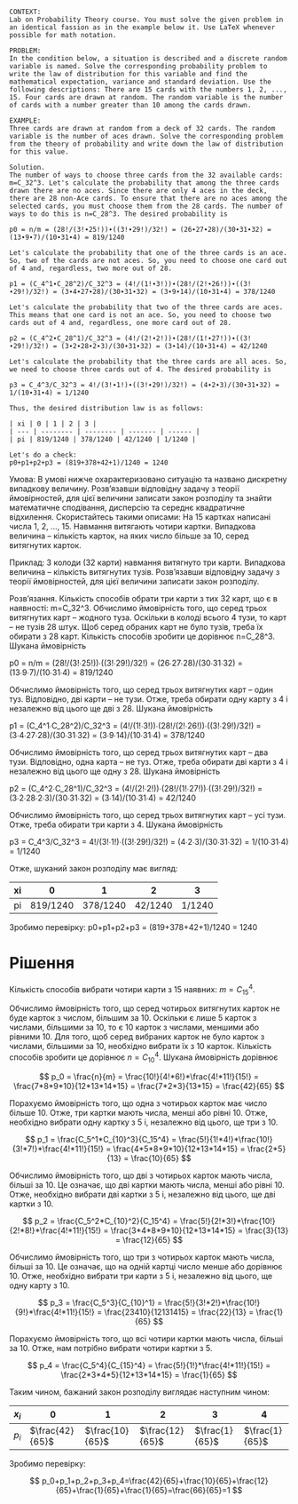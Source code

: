 ```
CONTEXT:
Lab on Probability Theory course. You must solve the given problem in an identical fassion as in the example below it. Use LaTeX whenever possible for math notation.

PROBLEM:
In the condition below, a situation is described and a discrete random variable is named. Solve the corresponding probability problem to write the law of distribution for this variable and find the mathematical expectation, variance and standard deviation. Use the following descriptions: There are 15 cards with the numbers 1, 2, ..., 15. Four cards are drawn at random. The random variable is the number of cards with a number greater than 10 among the cards drawn.

EXAMPLE:
Three cards are drawn at random from a deck of 32 cards. The random variable is the number of aces drawn. Solve the corresponding problem from the theory of probability and write down the law of distribution for this value.

Solution.
The number of ways to choose three cards from the 32 available cards: m=C_32^3. Let's calculate the probability that among the three cards drawn there are no aces. Since there are only 4 aces in the deck, there are 28 non-Ace cards. To ensure that there are no aces among the selected cards, you must choose them from the 28 cards. The number of ways to do this is n=C_28^3. The desired probability is

p0 = n/m = (28!/(3!∙25!))∙((3!∙29!)/32!) = (26∙27∙28)/(30∙31∙32) = (13∙9∙7)/(10∙31∙4) = 819/1240

Let's calculate the probability that one of the three cards is an ace. So, two of the cards are not aces. So, you need to choose one card out of 4 and, regardless, two more out of 28.

p1 = (C_4^1∙C_28^2)/C_32^3 = (4!/(1!∙3!))∙(28!/(2!∙26!))∙((3!∙29!)/32!) = (3∙4∙27∙28)/(30∙31∙32) = (3∙9∙14)/(10∙31∙4) = 378/1240

Let's calculate the probability that two of the three cards are aces. This means that one card is not an ace. So, you need to choose two cards out of 4 and, regardless, one more card out of 28.

p2 = (C_4^2∙C_28^1)/C_32^3 = (4!/(2!∙2!))∙(28!/(1!∙27!))∙((3!∙29!)/32!) = (3∙2∙28∙2∙3)/(30∙31∙32) = (3∙14)/(10∙31∙4) = 42/1240

Let's calculate the probability that the three cards are all aces. So, we need to choose three cards out of 4. The desired probability is

p3 = C_4^3/C_32^3 = 4!/(3!∙1!)∙((3!∙29!)/32!) = (4∙2∙3)/(30∙31∙32) = 1/(10∙31∙4) = 1/1240

Thus, the desired distribution law is as follows:

| xi | 0 | 1 | 2 | 3 |
| --- | -------- | -------- | ------- | ------ |
| pi | 819/1240 | 378/1240 | 42/1240 | 1/1240 |

Let's do a check:
p0+p1+p2+p3 = (819+378+42+1)/1240 = 1240
```

Умова:
В умові нижче охарактеризовано ситуацію та названо дискретну випадкову величину. Розв’язавши відповідну задачу з теорії ймовірностей, для цієї величини записати закон розподілу та знайти математичне сподівання, дисперсію та середнє квадратичне відхилення. Скористайтесь такими описами: На 15 картках написані числа 1, 2, ..., 15. Навмання витягають чотири картки. Випадкова величина – кількість карток, на яких число більше за 10, серед витягнутих карток.

Приклад:
З колоди (32 карти) навмання витягнуто три карти. Випадкова величина – кількість витягнутих тузів. Розв’язавши відповідну задачу з теорії ймовірностей, для цієї величини записати закон розподілу.

Розв’язання.
Кількість способів обрати три карти з тих 32 карт, що є в наявності: m=C_32^3. Обчислимо ймовірність того, що серед трьох витягнутих карт – жодного туза. Оскільки в колоді всього 4 тузи, то карт – не тузів 28 штук. Щоб серед обраних карт не було тузів, треба їх обирати з 28 карт. Кількість способів зробити це дорівнює n=C_28^3. Шукана ймовірність

p0 = n/m = (28!/(3!∙25!))∙((3!∙29!)/32!) = (26∙27∙28)/(30∙31∙32) = (13∙9∙7)/(10∙31∙4) = 819/1240

Обчислимо ймовірність того, що серед трьох витягнутих карт – один туз. Відповідно, дві карти – не тузи. Отже, треба обирати одну карту з 4 і незалежно від цього ще дві з 28. Шукана ймовірність

p1 = (C_4^1∙C_28^2)/C_32^3 = (4!/(1!∙3!))∙(28!/(2!∙26!))∙((3!∙29!)/32!) = (3∙4∙27∙28)/(30∙31∙32) = (3∙9∙14)/(10∙31∙4) = 378/1240

Обчислимо ймовірність того, що серед трьох витягнутих карт – два тузи. Відповідно, одна карта – не туз. Отже, треба обирати дві карти з 4 і незалежно від цього ще одну з 28. Шукана ймовірність

p2 = (C_4^2∙C_28^1)/C_32^3 = (4!/(2!∙2!))∙(28!/(1!∙27!))∙((3!∙29!)/32!) = (3∙2∙28∙2∙3)/(30∙31∙32) = (3∙14)/(10∙31∙4) = 42/1240

Обчислимо ймовірність того, що серед трьох витягнутих карт – усі тузи. Отже, треба обирати три карти з 4. Шукана ймовірність

p3 = C_4^3/C_32^3 = 4!/(3!∙1!)∙((3!∙29!)/32!) = (4∙2∙3)/(30∙31∙32) = 1/(10∙31∙4) = 1/1240

Отже, шуканий закон розподілу має вигляд:

| xi  | 0        | 1        | 2       | 3      |
| --- | -------- | -------- | ------- | ------ |
| pi  | 819/1240 | 378/1240 | 42/1240 | 1/1240 |

Зробимо перевірку:
p0+p1+p2+p3 = (819+378+42+1)/1240 = 1240

# Рішення

Кількість способів вибрати чотири карти з 15 наявних: $m = C_{15}^4$.

Обчислимо ймовірність того, що серед чотирьох витягнутих карток не буде карток з числом, більшим за 10. Оскільки є лише 5 карток з числами, більшими за 10, то є 10 карток з числами, меншими або рівними 10. Для того, щоб серед вибраних карток не було карток з числами, більшими за 10, необхідно вибрати їх з 10 карток. Кількість способів зробити це дорівнює $n = C_{10}^4$. Шукана ймовірність дорівнює

$$
p_0 = \frac{n}{m} = \frac{10!}{4!*6!}*\frac{4!*11!}{15!} = \frac{7*8*9*10}{12*13*14*15} = \frac{7*2*3}{13*15} = \frac{42}{65}
$$

Порахуємо ймовірність того, що одна з чотирьох карток має число більше 10. Отже, три картки мають числа, менші або рівні 10. Отже, необхідно вибрати одну картку з 5 і, незалежно від цього, ще три з 10.

$$
p_1 = \frac{C_5^1*C_{10}^3}{C_15^4} = \frac{5!}{1!*4!}*\frac{10!}{3!*7!}*\frac{4!*11!}{15!} = \frac{4*5*8*9*10}{12*13*14*15} = \frac{2*5}{13} = \frac{10}{65}
$$

Обчислимо ймовірність того, що дві з чотирьох карток мають числа, більші за 10. Це означає, що дві картки мають числа, менші або рівні 10. Отже, необхідно вибрати дві картки з 5 і, незалежно від цього, ще дві картки з 10.

$$
p_2 = \frac{C_5^2*C_{10}^2}{C_15^4} = \frac{5!}{2!*3!}*\frac{10!}{2!*8!}*\frac{4!*11!}{15!} = \frac{3*4*8*9*10}{12*13*14*15} = \frac{3}{13} = \frac{12}{65}
$$

Обчислимо ймовірність того, що три з чотирьох карток мають числа, більші за 10. Це означає, що на одній картці число менше або дорівнює 10. Отже, необхідно вибрати три карти з 5 і, незалежно від цього, ще одну карту з 10.

$$
p_3 = \frac{C_5^3}{C_{10}^1} = \frac{5!}{3!*2!}*\frac{10!}{9!}*\frac{4!*11!}{15!} = \frac{23410}{12131415} = \frac{22}{13} = \frac{1}{65}
$$

Порахуємо ймовірність того, що всі чотири картки мають числа, більші за 10. Отже, нам потрібно вибрати чотири картки з 5.

$$
p_4 = \frac{C_5^4}{C_{15}^4} = \frac{5!}{1!}*\frac{4!*11!}{15!} = \frac{2*3*4*5}{12*13*14*15} = \frac{1}{65}
$$

Таким чином, бажаний закон розподілу виглядає наступним чином:

| $x_i$ | 0               | 1               | 2               | 3              | 4              |
| ----- | --------------- | --------------- | --------------- | -------------- | -------------- |
| $p_i$ | $\frac{42}{65}$ | $\frac{10}{65}$ | $\frac{12}{65}$ | $\frac{1}{65}$ | $\frac{1}{65}$ |

Зробимо перевірку:

$$
p_0+p_1+p_2+p_3+p_4=\frac{42}{65}+\frac{10}{65}+\frac{12}{65}+\frac{1}{65}+\frac{1}{65}=\frac{66}{65}=1
$$
